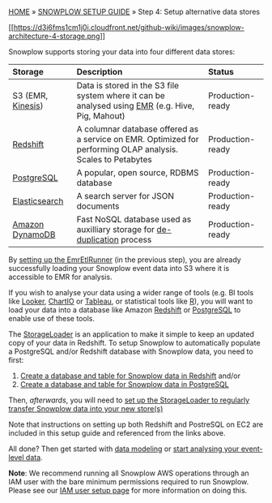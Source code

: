<a name="top" />

[HOME](Home) » [SNOWPLOW SETUP GUIDE](Setting-up-Snowplow) » Step 4: Setup alternative data stores

[[https://d3i6fms1cm1j0i.cloudfront.net/github-wiki/images/snowplow-architecture-4-storage.png]]

Snowplow supports storing your data into four different data stores:

| **Storage**               | **Description**                                     | **Status**       |
|:--------------------------|:----------------------------------------------------|:-----------------|
| S3 (EMR, [Kinesis][kinesis]) | Data is stored in the S3 file system where it can be analysed using [EMR][emr] (e.g. Hive, Pig, Mahout) | Production-ready |
| [Redshift][setup-redshift]| A columnar database offered as a service on EMR. Optimized for performing OLAP analysis. Scales to Petabytes | Production-ready |
| [PostgreSQL][setup-postgres]| A popular, open source, RDBMS database              | Production-ready |
| [Elasticsearch][setup-elasticsearch] | A search server for JSON documents          | Production-ready |
| [Amazon DynamoDB][setup-dynamodb] | Fast NoSQL database used as auxilliary storage for [de-duplication][deduplication] process | Production-ready |

By [setting up the EmrEtlRunner](setting-up-EmrEtlRunner) (in the previous step), you are already successfully loading your Snowplow event data into S3 where it is accessible to EMR for analysis.

If you wish to analyse your data using a wider range of tools (e.g. BI tools like [Looker][looker], [ChartIO][chartio] or [Tableau][tableau], or statistical tools like [R][r]), you will want to load your data into a database like Amazon [Redshift][setup-redshift] or [PostgreSQL][setup-postgres] to enable use of these tools.

The [StorageLoader][storage-loader-setup] is an application to make it simple to keep an updated copy of your data in Redshift. To setup Snowplow to automatically populate a PostgreSQL and/or Redshift database with Snowplow data, you need to first:

1. [Create a database and table for Snowplow data in Redshift][setup-redshift] and/or
2. [Create a database and table for Snowplow data in PostgreSQL][setup-postgres]

Then, *afterwards*, you will need to [set up the StorageLoader to regularly transfer Snowplow data into your new store(s)][storage-loader-setup]

Note that instructions on setting up both Redshift and PostreSQL on EC2 are included in this setup guide and referenced from the links above.

All done? Then get started with [data modeling][modeling] or [start analysing your event-level data][analyse].

**Note**: We recommend running all Snowplow AWS operations through an IAM user with the bare minimum permissions required to run Snowplow. Please see our [IAM user setup page](IAM-setup) for more information on doing this.

[emr]: http://aws.amazon.com/elasticmapreduce/
[kinesis]: kinesis-lzo-s3-sink-setup
[infobright]: http://www.infobright.org/
[redshift]: http://aws.amazon.com/redshift/
[skydb]: http://skydb.io/
[chartio]: http://chartio.com/
[storageloader]: https://github.com/snowplow/snowplow/tree/master/4-storage/storage-loader
[setup-redshift]: setting-up-redshift
[setup-infobright]: Setting-up-Infobright
[storage-loader-setup]: 1-Installing-the-StorageLoader
[tableau]: http://www.tableausoftware.com/
[analyse]: Setting-up-Snowplow#step6
[modeling]: Setting-up-Snowplow#step5
[r]: http://www.r-project.org/
[looker]: http://www.looker.com/
[setup-postgres]: Setting-up-PostgreSQL
[setup-elasticsearch]: kinesis-elasticsearch-sink-setup
[setup-dynamodb]: Setting-up-Amazon-DynamoDB
[deduplication]: Scala-Hadoop-Shred#crossbatch-deduplication
